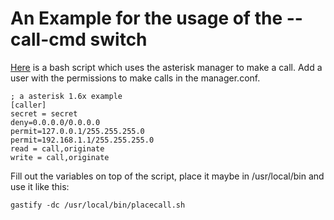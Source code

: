 # An Example for the usage of the --call-cmd switch #

[Here](http://code.google.com/p/gastify/source/browse/trunk/extras/placecall.sh) is a bash script which uses the asterisk manager to make a call.
Add a user with the permissions to make calls in the manager.conf.
```
; a asterisk 1.6x example
[caller]
secret = secret
deny=0.0.0.0/0.0.0.0
permit=127.0.0.1/255.255.255.0
permit=192.168.1.1/255.255.255.0
read = call,originate
write = call,originate
```
Fill out the variables on top of the script, place it maybe in /usr/local/bin and use it like this:

` gastify -dc /usr/local/bin/placecall.sh `